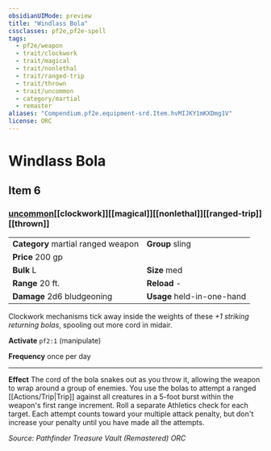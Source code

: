 ```yaml
---
obsidianUIMode: preview
title: "Windlass Bola"
cssclasses: pf2e,pf2e-spell
tags:
  - pf2e/weapon
  - trait/clockwork
  - trait/magical
  - trait/nonlethal
  - trait/ranged-trip
  - trait/thrown
  - trait/uncommon
  - category/martial
  - remaster
aliases: "Compendium.pf2e.equipment-srd.Item.hvMIJKY1mKXDmg1V"
license: ORC
---
```

# Windlass Bola
## Item 6
### [uncommon](uncommon "Uncommon Rarity Trait")[[clockwork]][[magical]][[nonlethal]][[ranged-trip]][[thrown]]

|  |  |
| -- | -- |
| **Category** martial ranged weapon | **Group** sling |
| **Price** 200 gp |  |
| **Bulk** L | **Size** med |
|**Range** 20 ft.| **Reload** -|
| **Damage** 2d6 bludgeoning  | **Usage** held-in-one-hand |



Clockwork mechanisms tick away inside the weights of these _+1 striking returning bolas_, spooling out more cord in midair.

**Activate** `pf2:1` (manipulate)

**Frequency** once per day

* * *

**Effect** The cord of the bola snakes out as you throw it, allowing the weapon to wrap around a group of enemies. You use the bolas to attempt a ranged [[Actions/Trip|Trip]] against all creatures in a 5-foot burst within the weapon's first range increment. Roll a separate Athletics check for each target. Each attempt counts toward your multiple attack penalty, but don't increase your penalty until you have made all the attempts.

*Source: Pathfinder Treasure Vault (Remastered)*
*ORC*
